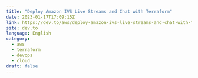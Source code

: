```yaml
---
title: "Deploy Amazon IVS Live Streams and Chat with Terraform"
date: 2023-01-17T17:09:15Z
link: https://dev.to/aws/deploy-amazon-ivs-live-streams-and-chat-with-terraform-3cml?utm_medium=RSS&utm_source=news.12bit.vn
site: dev.to
language: English
category:
  - aws
  - terraform
  - devops
  - cloud
draft: false
---
```


